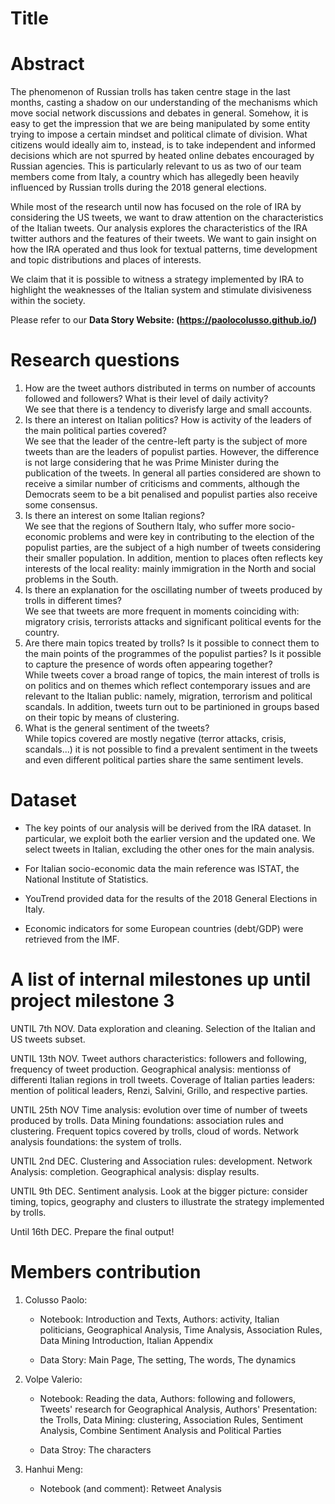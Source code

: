 # Title

# Abstract
The phenomenon of Russian trolls has taken centre stage in the last months, casting a shadow on our understanding of the mechanisms which move social network discussions and debates in general. Somehow, it is easy to get the impression that we are being manipulated by some entity trying to impose a certain mindset and political climate of division. What citizens would ideally aim to, instead, is to take independent and informed decisions which are not spurred by heated online debates encouraged by Russian agencies. This is particularly relevant to us as two of our team members come from Italy, a country which has allegedly been heavily influenced by Russian trolls during the 2018 general elections. 

While most of the research until now has focused on the role of IRA by considering the US tweets, we want to draw attention on the characteristics of the Italian tweets. Our analysis explores the characteristics of the IRA twitter authors and the features of their tweets. We want to gain insight on how the IRA operated and thus look for textual patterns, time development and topic distributions and places of interests. 

We claim that it is possible to witness a strategy implemented by IRA to highlight the weaknesses of the Italian system and stimulate divisiveness within the society.

Please refer to our **Data Story Website: (https://paolocolusso.github.io/)**

# Research questions
1.	How are the tweet authors distributed in terms on number of accounts followed and followers? What is their level of daily activity?<br />
    We see that there is a tendency to diverisfy large and small accounts.
2.  Is there an interest on Italian politics? How is activity of the leaders of the main political parties covered?<br />
    We see that the leader of the centre-left party is the subject of more tweets than are the leaders of populist parties. However, the difference is not large considering that he was Prime Minister during the publication of the tweets. In general all parties considered are shown to receive a similar number of criticisms and comments, although the Democrats seem to be a bit penalised and populist parties also receive some consensus.
3.	Is there an interest on some Italian regions? <br />
    We see that the regions of Southern Italy, who suffer more socio-economic problems and were key in contributing to the election of the populist parties, are the subject of a high number of tweets considering their smaller population. In addition, mention to places often reflects key interests of the local reality: mainly immigration in the North and social problems in the South.
4.	Is there an explanation for the oscillating number of tweets produced by trolls in different times? <br />
    We see that tweets are more frequent in moments coinciding with: migratory crisis, terrorists attacks and significant political events for the country.
5.	Are there main topics treated by trolls? Is it possible to connect them to the main points of the  programmes of the populist parties? Is it possible to capture the presence of words often appearing together? <br />
    While tweets cover a broad range of topics, the main interest of trolls is on politics and on themes which reflect contemporary issues and are relevant to the Italian public: namely, migration, terrorism and political scandals. In addition, tweets turn out to be partinioned in groups based on their topic by means of clustering.
6.  What is the general sentiment of the tweets? <br />
    While topics covered are mostly negative (terror attacks, crisis, scandals...) it is not possible to find a prevalent sentiment in the tweets and even different political parties share the same sentiment levels.

# Dataset
+ The key points of our analysis will be derived from the IRA dataset. In particular, we exploit both the earlier version and the updated one. We select tweets in Italian, excluding the other ones for the main analysis.

+ For Italian socio-economic data the main reference was ISTAT, the National Institute of Statistics.

+ YouTrend provided data for the results of the 2018 General Elections in Italy.

+ Economic indicators for some European countries (debt/GDP) were retrieved from the IMF.

# A list of internal milestones up until project milestone 3
UNTIL 7th NOV.
Data exploration and cleaning.
Selection of the Italian and US tweets subset.

UNTIL 13th NOV.
Tweet authors characteristics: followers and following, frequency of tweet production.
Geographical analysis: mentionss of differenti Italian regions in troll tweets.
Coverage of Italian parties leaders: mention of political leaders, Renzi, Salvini, Grillo, and respective parties.

UNTIL 25th NOV
Time analysis: evolution over time of number of tweets produced by trolls.
Data Mining foundations: association rules and clustering.
Frequent topics covered by trolls, cloud of words.
Network analysis foundations: the system of trolls.

UNTIL 2nd DEC.
Clustering and Association rules: development.
Network Analysis: completion.
Geographical analysis: display results.

UNTIL 9th DEC.
Sentiment analysis.
Look at the bigger picture: consider timing, topics, geography and clusters to illustrate the strategy implemented by trolls.

Until 16th DEC.
Prepare the final output!


# Members contribution
1. Colusso Paolo: 
    
   + Notebook: Introduction and Texts, Authors: activity, Italian politicians, Geographical Analysis, Time Analysis, Association Rules, 
                            Data Mining Introduction, Italian Appendix
                            
   + Data Story: Main Page, The setting, The words, The dynamics

2. Volpe Valerio: 
    
   + Notebook: Reading the data, Authors: following and followers, Tweets' research for Geographical Analysis, 
                            Authors' Presentation: the Trolls, Data Mining: clustering, Association Rules, Sentiment Analysis, 
                            Combine Sentiment Analysis and Political Parties
    
   + Data Stroy: The characters

3. Hanhui Meng: 
    
   + Notebook (and comment): Retweet Analysis
    
